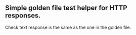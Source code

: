 ## Simple golden file test helper for HTTP responses.

Check text response is the same as the one in the golden file. 

